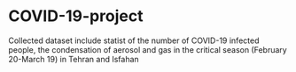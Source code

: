 # COVID-19-project
Collected dataset include statist  of the number of COVID-19 infected people, the condensation of aerosol and gas in the critical season (February 20-March 19) in Tehran and Isfahan
